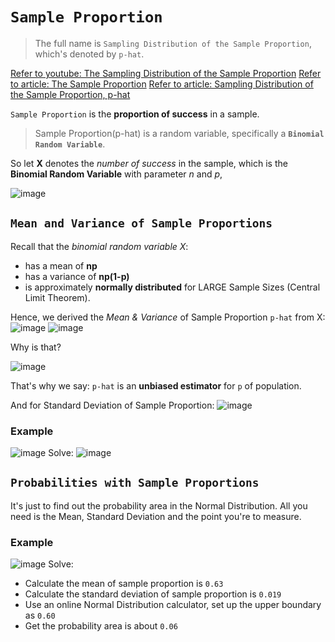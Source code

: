 # `Sample Proportion`
> The full name is `Sampling Distribution of the Sample Proportion`, which's denoted by `p-hat`.

[Refer to youtube: The Sampling Distribution of the Sample Proportion](https://www.youtube.com/watch?v=fuGwbG9_W1c)
[Refer to article: The Sample Proportion](http://www.stat.wmich.edu/s216/book/node68.html)
[Refer to article: Sampling Distribution of the Sample Proportion, p-hat](http://bolt.mph.ufl.edu/6050-6052/module-9/sampling-distribution-of-p-hat/)

`Sample Proportion` is the **proportion of success** in a sample.

> Sample Proportion(p-hat) is a random variable, 
specifically a **`Binomial Random Variable`**. 

So let **X** denotes the _number of success_ in the sample, which is the **Binomial Random Variable** with parameter _n_ and _p_,

![image](https://user-images.githubusercontent.com/14041622/45015015-fd671c00-b052-11e8-8e34-c9221d66c217.png)



## `Mean and Variance of Sample Proportions`

Recall that the _binomial random variable X_:
- has a mean of **np**
- has a variance of **np(1-p)**
- is approximately **normally distributed** for LARGE Sample Sizes (Central Limit Theorem).

Hence, we derived the _Mean & Variance_ of Sample Proportion `p-hat` from X:
![image](https://user-images.githubusercontent.com/14041622/45015847-84b58f00-b055-11e8-84db-c22a022aec98.png)
![image](https://user-images.githubusercontent.com/14041622/45016250-abc09080-b056-11e8-8ebf-ae94ccf87349.png)

Why is that?

![image](https://user-images.githubusercontent.com/14041622/45017656-b2510700-b05a-11e8-9f5d-42328342cec0.png)

That's why we say:
`p-hat` is an **unbiased estimator** for `p` of population.

And for Standard Deviation of Sample Proportion:
![image](https://user-images.githubusercontent.com/14041622/45017762-107dea00-b05b-11e8-9f1c-0f041af85fea.png)


### Example
![image](https://user-images.githubusercontent.com/14041622/44943253-d1029400-adf5-11e8-8a1d-bbd9dc284c00.png)
Solve:
![image](https://user-images.githubusercontent.com/14041622/44943301-99e0b280-adf6-11e8-8d9d-bdc6a323d8e3.png)



## `Probabilities with Sample Proportions`

It's just to find out the probability area in the Normal Distribution.
All you need is the Mean, Standard Deviation and the point you're to measure.

### Example
![image](https://user-images.githubusercontent.com/14041622/44943403-833b5b00-adf8-11e8-8449-f372641e9777.png)
Solve:
- Calculate the mean of sample proportion is `0.63`
- Calculate the standard deviation of sample proportion is `0.019`
- Use an online Normal Distribution calculator, set up the upper boundary as `0.60`
- Get the probability area is about `0.06`
